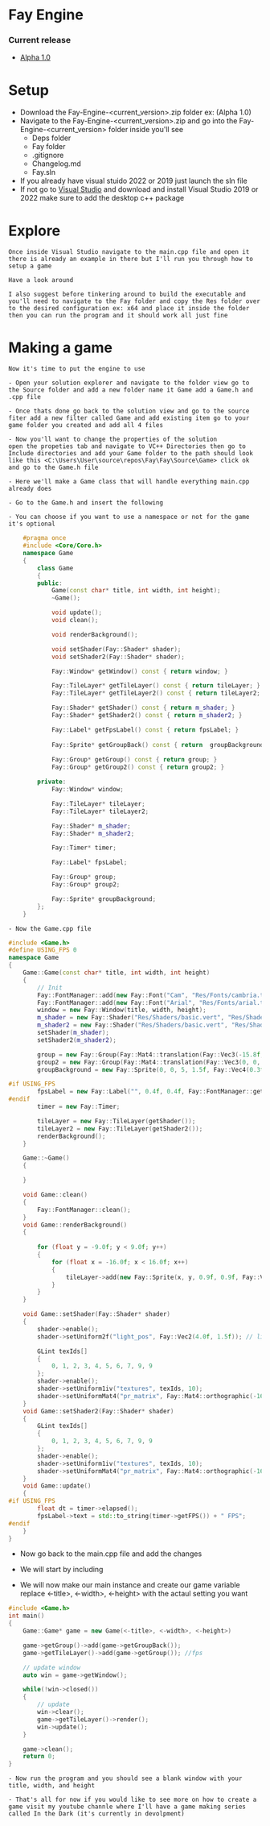 # Fay Engine

### Current release
 - [Alpha 1.0](https://github.com/Roberto341/Fay-Engine/tree/a.1.0)

# Setup
- Download the Fay-Engine-<current_version>.zip folder ex: (Alpha 1.0)
- Navigate to the Fay-Engine-<current_version>.zip and go into the Fay-Engine-<current_version> folder inside you'll see
    - Deps folder
    - Fay folder
    - .gitignore
    - Changelog.md
    - Fay.sln
- If you already have visual stuido 2022 or 2019 just launch the sln file
- If not go to [Visual Studio](https://visualstudio.microsoft.com/) and download and install Visual Studio 2019 or 2022 make sure to add the desktop c++ package

# Explore
    Once inside Visual Studio navigate to the main.cpp file and open it there is already an example in there but I'll run you through how to setup a game
   
    Have a look around 

    I also suggest before tinkering around to build the executable and you'll need to navigate to the Fay folder and copy the Res folder over to the desired configuration ex: x64 and place it inside the folder
    then you can run the program and it should work all just fine
# Making a game
    Now it's time to put the engine to use
    
    - Open your solution explorer and navigate to the folder view go to the Source folder and add a new folder name it Game add a Game.h and .cpp file

    - Once thats done go back to the solution view and go to the source fiter add a new filter called Game and add existing item go to your game folder you created and add all 4 files

    - Now you'll want to change the properties of the solution
    open the propeties tab and navigate to VC++ Directories then go to Include directories and add your Game folder to the path should look like this <C:\Users\User\source\repos\Fay\Fay\Source\Game> click ok and go to the Game.h file

    - Here we'll make a Game class that will handle everything main.cpp already does

    - Go to the Game.h and insert the following

    - You can choose if you want to use a namespace or not for the game it's optional

```cpp
    #pragma once
    #include <Core/Core.h>
    namespace Game
    {
        class Game
        {
        public:
	        Game(const char* title, int width, int height);
	        ~Game();

	        void update();
	        void clean();

	        void renderBackground();

	        void setShader(Fay::Shader* shader);
	        void setShader2(Fay::Shader* shader);

	        Fay::Window* getWindow() const { return window; }

	        Fay::TileLayer* getTileLayer() const { return tileLayer; }
	        Fay::TileLayer* getTileLayer2() const { return tileLayer2; }

	        Fay::Shader* getShader() const { return m_shader; }
	        Fay::Shader* getShader2() const { return m_shader2; }

	        Fay::Label* getFpsLabel() const { return fpsLabel; }
            
            Fay::Sprite* getGroupBack() const { return  groupBackground; }
	        
            Fay::Group* getGroup() const { return group; }
	        Fay::Group* getGroup2() const { return group2; }

        private:
	        Fay::Window* window;

	        Fay::TileLayer* tileLayer;
	        Fay::TileLayer* tileLayer2;

	        Fay::Shader* m_shader;
	        Fay::Shader* m_shader2;

	        Fay::Timer* timer;

	        Fay::Label* fpsLabel;

	        Fay::Group* group;
	        Fay::Group* group2;

	        Fay::Sprite* groupBackground;
        };
    }
```
    
    - Now the Game.cpp file

```cpp
#include <Game.h>
#define USING_FPS 0
namespace Game
{
	Game::Game(const char* title, int width, int height)
	{
		// Init
		Fay::FontManager::add(new Fay::Font("Cam", "Res/Fonts/cambria.ttc", 32));
		Fay::FontManager::add(new Fay::Font("Arial", "Res/Fonts/arial.ttf", 32));
		window = new Fay::Window(title, width, height);	
		m_shader = new Fay::Shader("Res/Shaders/basic.vert", "Res/Shaders/basic.frag");	
		m_shader2 = new Fay::Shader("Res/Shaders/basic.vert", "Res/Shaders/basic.frag");
		setShader(m_shader);
		setShader2(m_shader2);

		group = new Fay::Group(Fay::Mat4::translation(Fay::Vec3(-15.8f, 7.0f, 0.0f)));
		group2 = new Fay::Group(Fay::Mat4::translation(Fay::Vec3(0, 0, 0.0f)));
		groupBackground = new Fay::Sprite(0, 0, 5, 1.5f, Fay::Vec4(0.3f, 0.3f, 0.3f, 0.9f));

#if USING_FPS
		fpsLabel = new Fay::Label("", 0.4f, 0.4f, Fay::FontManager::getFont("Cam"), Fay::Vec4(1, 1, 1, 1));
#endif
		timer = new Fay::Timer;

		tileLayer = new Fay::TileLayer(getShader());
		tileLayer2 = new Fay::TileLayer(getShader2());
		renderBackground();
	}

	Game::~Game()
	{

	}

	void Game::clean()
	{
		Fay::FontManager::clean();
	}
	void Game::renderBackground()
	{
		
		for (float y = -9.0f; y < 9.0f; y++)
		{
			for (float x = -16.0f; x < 16.0f; x++)
			{
				tileLayer->add(new Fay::Sprite(x, y, 0.9f, 0.9f, Fay::Vec4(0.2f, 0.5f, 0, 1)));
			}
		}
	}

	void Game::setShader(Fay::Shader* shader)
	{
		shader->enable();
		shader->setUniform2f("light_pos", Fay::Vec2(4.0f, 1.5f)); // lighting

		GLint texIds[]
		{
			0, 1, 2, 3, 4, 5, 6, 7, 9, 9
		};
		shader->enable();
		shader->setUniform1iv("textures", texIds, 10);
		shader->setUniformMat4("pr_matrix", Fay::Mat4::orthographic(-16.0f, 16.0f, -9.0f, 9.0f, -1.0f, 1.0f));
	}
	void Game::setShader2(Fay::Shader* shader)
	{
		GLint texIds[]
		{
			0, 1, 2, 3, 4, 5, 6, 7, 9, 9
		};
		shader->enable();
		shader->setUniform1iv("textures", texIds, 10);
		shader->setUniformMat4("pr_matrix", Fay::Mat4::orthographic(-16.0f, 16.0f, -9.0f, 9.0f, -1.0f, 1.0f));
	}
	void Game::update()
	{
#if USING_FPS
		float dt = timer->elapsed();
		fpsLabel->text = std::to_string(timer->getFPS()) + " FPS";
#endif
	}
}
```

- Now go back to the main.cpp file and add the changes

- We will start by including

- We will now make our main instance and create our game variable replace <-title>, <-width>, <-height> with the actaul setting you want 

```cpp
#include <Game.h>
int main()
{
    Game::Game* game = new Game(<-title>, <-width>, <-height>)

    game->getGroup()->add(game->getGroupBack());
    game->getTileLayer()->add(game->getGroup()); //fps

    // update window
    auto win = game->getWindow();

    while(!win->closed())
    {
        // update
        win->clear();
        game->getTileLayer()->render();
        win->update();
    }

    game->clean();
    return 0;
}
```
    - Now run the program and you should see a blank window with your title, width, and height
    
    - That's all for now if you would like to see more on how to create a game visit my youtube channle where I'll have a game making series called In the Dark (it's currently in devolpment)